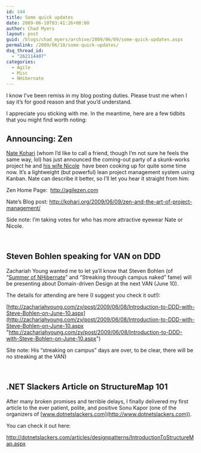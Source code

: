 ```yaml
---
id: 144
title: Some quick updates
date: 2009-06-10T03:41:26+00:00
author: Chad Myers
layout: post
guid: /blogs/chad_myers/archive/2009/06/09/some-quick-updates.aspx
permalink: /2009/06/10/some-quick-updates/
dsq_thread_id:
  - "262114407"
categories:
  - Agile
  - Misc
  - NHibernate
---
```

I know I’ve been remiss in my blog posting duties. Please trust me when I say it’s for good reason and that you’d understand.

I appreciate you sticking with me. In the meantime, here are a few tidbits that you might find worth noting:

## Announcing: Zen

[Nate Kohari](http://kohari.org) (whom I’d like to call a friend, though I’m not sure he feels the same way, lol) has just announced the coming-out party of a skunk-works project he and [his wife Nicole](http://nikibeth.com/)&#160; have been cooking up for quite some time now. It’s a lightweight (but powerful) lean project management system using Kanban. Nate can describe it better, so I’ll let you hear it straight from him:

Zen Home Page:&#160; <http://agilezen.com>

Nate’s Blog post: <http://kohari.org/2009/06/09/zen-and-the-art-of-project-management/>

Side note: I’m taking votes for who has more attractive eyewear Nate or Nicole.

&#160;

## Steven Bohlen speaking for VAN on DDD

Zachariah Young wanted me to let ya’ll know that Steven Bohlen (of “[Summer of NHibernate](http://www.summerofnhibernate.com/)” and “Streaking through campus naked” fame) will be presenting about Domain-driven Design at the next VAN (June 10).

The details for attending are here (I suggest you check it out!):

[http://zachariahyoung.com/zy/post/2009/06/08/Introduction-to-DDD-with-Steve-Bohlen-on-June-10.aspx](http://zachariahyoung.com/zy/post/2009/06/08/Introduction-to-DDD-with-Steve-Bohlen-on-June-10.aspx "http://zachariahyoung.com/zy/post/2009/06/08/Introduction-to-DDD-with-Steve-Bohlen-on-June-10.aspx")

Site note: His “streaking on campus” days are over, to be clear, there will be no streaking at the VAN)

&#160;

## .NET Slackers Article on StructureMap 101

After many broken promises and terrible delays, I finally delivered my first article to the ever patient, polite, and positive Sonu Kapor (one of the organizers of [www.dotnetslackers.com](http://www.dotnetslackers.com)).

You can check it out here:

<http://dotnetslackers.com/articles/designpatterns/IntroductionToStructureMap.aspx>